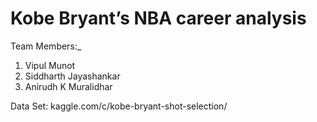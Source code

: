 # Kobe Bryant’s NBA career analysis

Team Members:_
1. Vipul Munot
2. Siddharth Jayashankar
3. Anirudh K Muralidhar

Data Set: kaggle.com/c/kobe-bryant-shot-selection/

